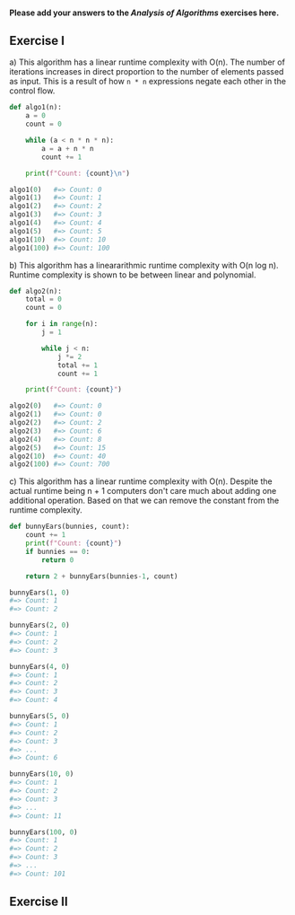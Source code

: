 #### Please add your answers to the ***Analysis of  Algorithms*** exercises here.

## Exercise I

a) This algorithm has a linear runtime complexity with O(n). The number of iterations increases in direct proportion to the number of elements passed as input. This is a result of how `n * n` expressions negate each other in the control flow.

```python
def algo1(n):
    a = 0
    count = 0

    while (a < n * n * n):
        a = a + n * n
        count += 1

    print(f"Count: {count}\n")

algo1(0)   #=> Count: 0
algo1(1)   #=> Count: 1
algo1(2)   #=> Count: 2
algo1(3)   #=> Count: 3
algo1(4)   #=> Count: 4
algo1(5)   #=> Count: 5
algo1(10)  #=> Count: 10
algo1(100) #=> Count: 100
```

b) This algorithm has a lineararithmic runtime complexity with O(n log n). Runtime complexity is shown to be between linear and polynomial.

```python
def algo2(n):
    total = 0
    count = 0

    for i in range(n):
        j = 1

        while j < n:
            j *= 2
            total += 1
            count += 1

    print(f"Count: {count}")

algo2(0)   #=> Count: 0
algo2(1)   #=> Count: 0
algo2(2)   #=> Count: 2
algo2(3)   #=> Count: 6
algo2(4)   #=> Count: 8
algo2(5)   #=> Count: 15
algo2(10)  #=> Count: 40
algo2(100) #=> Count: 700
```

c) This algorithm has a linear runtime complexity with O(n). Despite the actual runtime being n + 1 computers don't care much about adding one additional operation. Based on that we can remove the constant from the runtime complexity.

```python
def bunnyEars(bunnies, count):
    count += 1
    print(f"Count: {count}")
    if bunnies == 0:
        return 0

    return 2 + bunnyEars(bunnies-1, count)

bunnyEars(1, 0)
#=> Count: 1
#=> Count: 2

bunnyEars(2, 0)
#=> Count: 1
#=> Count: 2
#=> Count: 3

bunnyEars(4, 0)
#=> Count: 1
#=> Count: 2
#=> Count: 3
#=> Count: 4

bunnyEars(5, 0)
#=> Count: 1
#=> Count: 2
#=> Count: 3
#=> ...
#=> Count: 6

bunnyEars(10, 0)
#=> Count: 1
#=> Count: 2
#=> Count: 3
#=> ...
#=> Count: 11

bunnyEars(100, 0)
#=> Count: 1
#=> Count: 2
#=> Count: 3
#=> ...
#=> Count: 101
```

## Exercise II


